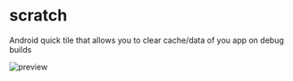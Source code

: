 # scratch
Android quick tile that allows you to clear cache/data of you app on debug builds

![preview](http://www.maxistentialism.com/bees/oprahbees.gif)
